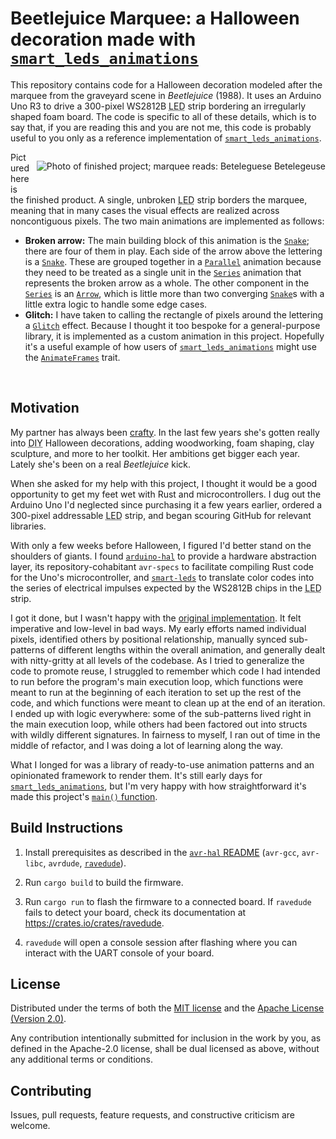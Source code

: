 # Beetlejuice Marquee: a Halloween decoration made with [`smart_leds_animations`]

This repository contains code for a Halloween decoration modeled after the marquee from the graveyard scene in
*Beetlejuice* (1988). It uses an Arduino Uno R3 to drive a 300-pixel WS2812B <acronym title="Light-Emitting Diode">LED</acronym>
strip bordering an irregularly shaped foam board. The code is specific to all of these details, which is to say that, if you are
reading this and you are not me, this code is probably useful to you only as a reference implementation of [`smart_leds_animations`].

<div style="float: right; margin: 0 0 10px 10px;">

![Photo of finished project; marquee reads: Beteleguese Betelegeuse][photo]

</div>

Pictured here is the finished product. A single, unbroken
<acronym title="Light-Emitting Diode">LED</acronym> strip borders the marquee, meaning that in many cases the visual effects are
realized across noncontiguous pixels. The two main animations are implemented as follows:

- **Broken arrow:** The main building block of this animation is the [`Snake`]; there are four of them in play. Each side
  of the arrow above the lettering is a [`Snake`]. These are grouped together in a [`Parallel`] animation because they need
  to be treated as a single unit in the [`Series`] animation that represents the broken arrow as a whole. The other component
  in the [`Series`] is an [`Arrow`], which is little more than two converging [`Snake`]s with a little extra logic to handle
  some edge cases.
- **Glitch:** I have taken to calling the rectangle of pixels around the lettering a [`Glitch`] effect. Because I thought it too
  bespoke for a general-purpose library, it is implemented as a custom animation in this project. Hopefully it's a useful example
  of how users of [`smart_leds_animations`] might use the [`AnimateFrames`] trait.

<br style="clear:both" />

## Motivation

My partner has always been [crafty]. In the last few years she's gotten really into <acronym title="Do-It-Yourself">DIY</acronym>
Halloween decorations, adding woodworking, foam shaping, clay sculpture, and more to her toolkit. Her ambitions get bigger each year.
Lately she's been on a real *Beetlejuice* kick.

When she asked for my help with this project, I thought it would be a good opportunity to get my feet wet with Rust and microcontrollers.
I dug out the Arduino Uno I'd neglected since purchasing it a few years earlier, ordered a 300-pixel addressable <acronym title="Light-Emitting Diode">LED</acronym> strip, and began
scouring GitHub for relevant libraries.

With only a few weeks before Halloween, I figured I'd better stand on the shoulders of giants.
I found [`arduino-hal`] to provide a hardware abstraction layer, its repository-cohabitant `avr-specs` to facilitate compiling Rust code
for the Uno's microcontroller, and [`smart-leds`] to translate color codes into the series of electrical impulses expected by the WS2812B
chips in the <acronym title="Light-Emitting Diode">LED</acronym> strip.

I got it done, but I wasn't happy with the [original implementation]. It felt imperative and low-level in bad ways. My early efforts named
individual pixels, identified others by positional relationship, manually synced sub-patterns of different lengths within the overall
animation, and generally dealt with nitty-gritty at all levels of the codebase. As I tried to generalize the code to promote reuse, I
struggled to remember which code I had intended to run before the program's main execution loop, which functions were meant to run at the
beginning of each iteration to set up the rest of the code, and which functions were meant to clean up at the end of an iteration.
I ended up with logic everywhere: some of the sub-patterns lived right in the main execution loop, while others had been
factored out into structs with wildly different signatures. In fairness to myself, I ran out of time in the middle of refactor,
and I was doing a lot of learning along the way.

What I longed for was a library of ready-to-use animation patterns and an opinionated framework to render them. It's still
early days for [`smart_leds_animations`], but I'm very happy with how straightforward it's made this project's
[`main()` function].

## Build Instructions

1. Install prerequisites as described in the [`avr-hal` README] (`avr-gcc`, `avr-libc`, `avrdude`, [`ravedude`]).

2. Run `cargo build` to build the firmware.

3. Run `cargo run` to flash the firmware to a connected board.  If `ravedude`
   fails to detect your board, check its documentation at
   <https://crates.io/crates/ravedude>.

4. `ravedude` will open a console session after flashing where you can interact
   with the UART console of your board.

[`avr-hal` README]: https://github.com/Rahix/avr-hal#readme
[`ravedude`]: https://crates.io/crates/ravedude

## License

Distributed under the terms of both the [MIT license](./LICENSE-MIT)
and the [Apache License (Version 2.0)](./LICENSE-APACHE).

Any contribution intentionally submitted for inclusion in the work by you, as defined in the
Apache-2.0 license, shall be dual licensed as above, without any additional terms or conditions.

## Contributing

Issues, pull requests, feature requests, and constructive criticism are welcome.

[`AnimateFrames`]: <https://docs.rs/smart_leds_animations/latest/smart_leds_animations/animate/trait.AnimateFrames.html>
[`arduino-hal`]: <https://github.com/Rahix/avr-hal>
[`Arrow`]: <https://docs.rs/smart_leds_animations/latest/smart_leds_animations/animations/struct.Arrow.html>
[crafty]: <https://washingtoncitypaper.com/article/431361/for-the-warm-and-fuzzies-knit-happens/>
[`Glitch`]: <./src/animations/glitch.rs>
[`main()` function]: <https://github.com/universalhandle/beetlejuice_marquee/blob/smart_leds_animations_rewrite/src/main.rs#L33-L85>
[original implementation]: <https://github.com/universalhandle/beetlejuice_marquee/tree/original_implementation>
[`Parallel`]: <https://docs.rs/smart_leds_animations/latest/smart_leds_animations/composition/struct.Parallel.html>
[photo]: <https://raw.githubusercontent.com/universalhandle/smart_leds_animations/refs/heads/main/example.gif>
[`Series`]: <https://docs.rs/smart_leds_animations/latest/smart_leds_animations/composition/struct.Series.html>
[`smart-leds`]: <https://github.com/smart-leds-rs/smart-leds>
[`smart_leds_animations`]: <https://github.com/universalhandle/smart_leds_animations>
[`Snake`]: <https://docs.rs/smart_leds_animations/latest/smart_leds_animations/animations/struct.Snake.html>
